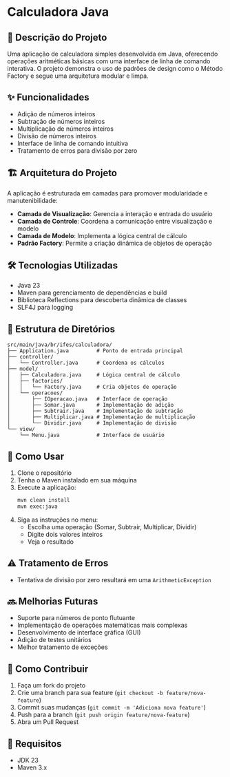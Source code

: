 # Calculadora Java

## 📝 Descrição do Projeto
Uma aplicação de calculadora simples desenvolvida em Java, oferecendo operações aritméticas básicas com uma interface de linha de comando interativa. O projeto demonstra o uso de padrões de design como o Método Factory e segue uma arquitetura modular e limpa.

## ✨ Funcionalidades
- Adição de números inteiros
- Subtração de números inteiros
- Multiplicação de números inteiros
- Divisão de números inteiros
- Interface de linha de comando intuitiva
- Tratamento de erros para divisão por zero

## 🏗️ Arquitetura do Projeto
A aplicação é estruturada em camadas para promover modularidade e manutenibilidade:
- **Camada de Visualização**: Gerencia a interação e entrada do usuário
- **Camada de Controle**: Coordena a comunicação entre visualização e modelo
- **Camada de Modelo**: Implementa a lógica central de cálculo
- **Padrão Factory**: Permite a criação dinâmica de objetos de operação

## 🛠️ Tecnologias Utilizadas
- Java 23
- Maven para gerenciamento de dependências e build
- Biblioteca Reflections para descoberta dinâmica de classes
- SLF4J para logging

## 📂 Estrutura de Diretórios
```
src/main/java/br/ifes/calculadora/
├── Application.java         # Ponto de entrada principal
├── controller/
│   └── Controller.java      # Coordena os cálculos
├── model/
│   ├── Calculadora.java     # Lógica central de cálculo
│   ├── factories/
│   │   └── Factory.java     # Cria objetos de operação
│   └── operacoes/
│       ├── IOperacao.java   # Interface de operação
│       ├── Somar.java       # Implementação de adição
│       ├── Subtrair.java    # Implementação de subtração
│       ├── Multiplicar.java # Implementação de multiplicação
│       └── Dividir.java     # Implementação de divisão
└── view/
    └── Menu.java            # Interface de usuário
```

## 🚀 Como Usar
1. Clone o repositório
2. Tenha o Maven instalado em sua máquina
3. Execute a aplicação:
   ```bash
   mvn clean install
   mvn exec:java
   ```
4. Siga as instruções no menu:
   - Escolha uma operação (Somar, Subtrair, Multiplicar, Dividir)
   - Digite dois valores inteiros
   - Veja o resultado

## ⚠️ Tratamento de Erros
- Tentativa de divisão por zero resultará em uma `ArithmeticException`

## 🔜 Melhorias Futuras
- Suporte para números de ponto flutuante
- Implementação de operações matemáticas mais complexas
- Desenvolvimento de interface gráfica (GUI)
- Adição de testes unitários
- Melhor tratamento de exceções

## 🤝 Como Contribuir
1. Faça um fork do projeto
2. Crie uma branch para sua feature (`git checkout -b feature/nova-feature`)
3. Commit suas mudanças (`git commit -m 'Adiciona nova feature'`)
4. Push para a branch (`git push origin feature/nova-feature`)
5. Abra um Pull Request

## 📌 Requisitos
- JDK 23
- Maven 3.x
